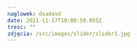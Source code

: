 ```yaml
---
naglowek: dsadasd
date: 2021-11-17T18:00:59.055Z
tresc: ""
zdjęcia: /src/images/slider/slider1.jpg
---
```

